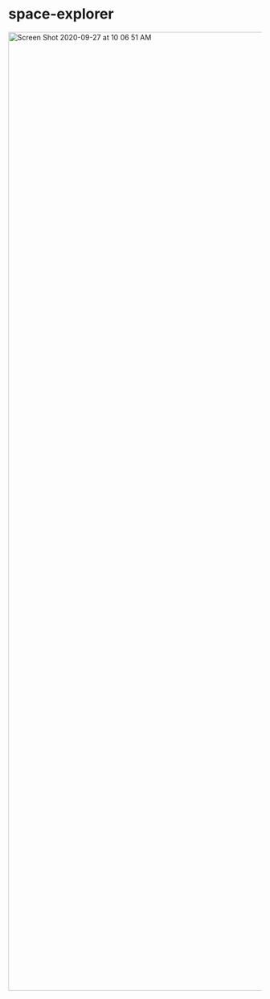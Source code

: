 # space-explorer

<img width="1904" alt="Screen Shot 2020-09-27 at 10 06 51 AM" src="https://user-images.githubusercontent.com/17886017/94356206-3e528300-00a9-11eb-8f8e-96f69493a6d2.png">
